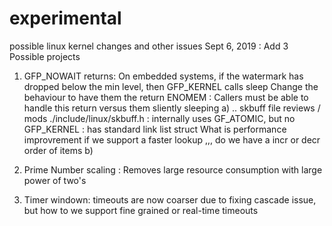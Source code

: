 # experimental
possible linux kernel changes and other issues
Sept 6, 2019 : Add 3 Possible projects
1) GFP_NOWAIT returns: On embedded systems, if the watermark has dropped below the min level, then GFP_KERNEL calls sleep
Change the behaviour to have them the return ENOMEM : Callers must be able to handle this return versus them sliently sleeping
a) .. skbuff file reviews / mods
./include/linux/skbuff.h : internally uses GF_ATOMIC, but no GFP_KERNEL : has standard link list struct
                            What is performance improvrement if we support a faster lookup ,,, do we have a incr or decr order of items
b)
                            
2) Prime Number scaling : Removes large resource consumption with large power of two's
3) Timer windown: timeouts are now coarser due to fixing cascade issue, but how to we support fine grained or real-time timeouts
